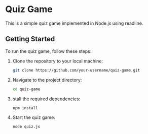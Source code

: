 # Quiz Game

This is a simple quiz game implemented in Node.js using readline.

## Getting Started

To run the quiz game, follow these steps:

1. Clone the repository to your local machine:
   ```bash
   git clone https://github.com/your-username/quiz-game.git
2. Navigate to the project directory:
    ```bash
    cd quiz-game

3. stall the required dependencies:
    ```bash
    npm install
   
4. Start the quiz game:
    ```bash
   node quiz.js